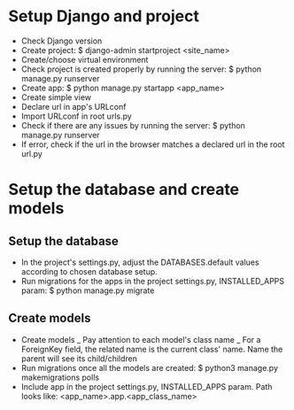 
# Setup Django and project

- Check Django version
- Create project:
$ django-admin startproject <site_name>
- Create/choose virtual environment
- Check project is created properly by running the server:
$ python manage.py runserver
- Create app:
$ python manage.py startapp <app_name>
- Create simple view
- Declare url in app's URLconf
- Import URLconf in root urls.py
- Check if there are any issues by running the server:
$ python manage.py runserver
- If error, check if the url in the browser matches a declared url in the root url.py

# Setup the database and create models

## Setup the database

- In the project's settings.py, adjust the DATABASES.default values according to chosen database setup.
- Run migrations for the apps in the project settings.py, INSTALLED_APPS param:
$ python manage.py migrate

## Create models

- Create models
    _ Pay attention to each model's class name
    _ For a ForeignKey field, the related name is the current class' name. Name the parent will see its child/children
- Run migrations once all the models are created:
$ python3 manage.py makemigrations polls
- Include app in the project settings.py, INSTALLED_APPS param. Path looks like:
<app_name>.app.<app_class_name>
